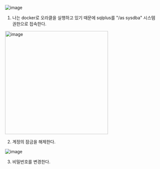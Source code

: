 ![image](https://github.com/user-attachments/assets/997f69ae-a4fd-4340-8e41-42e7643344c2)

1. 나는 docker로 오라클을 실행하고 있기 때문에 sqlplus를 "/as sysdba" 시스템 권한으로 접속한다.

<img width="336" alt="image" src="https://github.com/user-attachments/assets/62655d59-12f2-43e4-820a-8c464be01151" />

2. 계정의 잠금을 해제한다.

![image](https://github.com/user-attachments/assets/def7046b-4075-4980-b79d-fb86562b311d)

3. 비밀번호를 변경한다.

